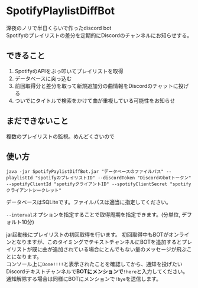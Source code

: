 # SpotifyPlaylistDiffBot  
深夜のノリで半日くらいで作ったdiscord bot  
Spotifyのプレイリストの差分を定期的にDiscordのチャンネルにお知らせする。  

## できること  
1. SpotifyのAPIをぶっ叩いてプレイリストを取得  
2. データベースに突っ込む
3. 前回取得分と差分を取って新規追加分の曲情報をDiscordのチャットに投げる  
4. ついでにタイトルで検索をかけて曲が重複している可能性をお知らせ  

## まだできないこと  
複数のプレイリストの監視。めんどくさいので

## 使い方
`java -jar SpotifyPaylistDiffBot.jar "データベースのファイルパス" --playlistId "spotifyのプレイリストID" --discordToken "Discordのbotトークン" --spotifyClientId "spotifyクライアントID" --spotifyClientSecret "spotifyクライアントシークレット"`  

データベースはSQLiteです。ファイルパスは適当に指定してください。

`--interval`オプションを指定することで取得周期を指定できます。(分単位, デフォルト10分)  

jar起動後にプレイリストの初回取得を行います。 
初回取得中もBOTがオンラインとなりますが、このタイミングでテキストチャンネルにBOTを追加するとプレイリストが既に曲が追加されている場合にとんでもない量のメッセージが飛ぶことになります。  
コンソール上に`Done!!!!`と表示されたことを確認してから、通知を投げたいDiscordテキストチャンネルで**BOTにメンションで**`!here`と入力してください。  
通知解除する場合は同様にBOTにメンションで`!bye`を送信します。
